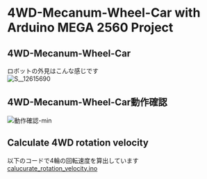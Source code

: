 # 4WD-Mecanum-Wheel-Car with Arduino MEGA 2560 Project

## 4WD-Mecanum-Wheel-Car
ロボットの外見はこんな感じです  
![S__12615690](https://user-images.githubusercontent.com/52307432/95597225-518e2700-0a89-11eb-81f1-0473708fec3a.jpg)

## 4WD-Mecanum-Wheel-Car動作確認
![動作確認-min](https://user-images.githubusercontent.com/52307432/95655488-acd02000-0b42-11eb-8ba2-dfdf6b34564a.gif)

## Calculate 4WD rotation velocity
以下のコードで4輪の回転速度を算出しています  
[calucurate_rotation_velocity.ino](https://github.com/Ramune6110/4WD-Mecanum-Wheel-Car/blob/main/Arduino/calucurate_rotation_velocity.ino)

